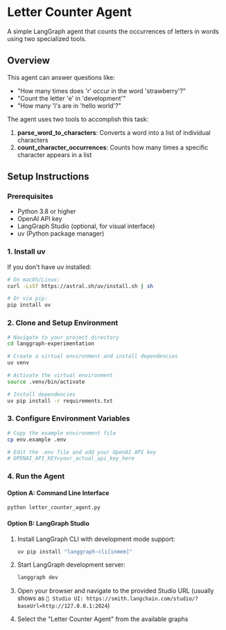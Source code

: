 # Letter Counter Agent

A simple LangGraph agent that counts the occurrences of letters in words using two specialized tools.

## Overview

This agent can answer questions like:
- "How many times does 'r' occur in the word 'strawberry'?"
- "Count the letter 'e' in 'development'"
- "How many 'l's are in 'hello world'?"

The agent uses two tools to accomplish this task:
1. **parse_word_to_characters**: Converts a word into a list of individual characters
2. **count_character_occurrences**: Counts how many times a specific character appears in a list

## Setup Instructions

### Prerequisites
- Python 3.8 or higher
- OpenAI API key
- LangGraph Studio (optional, for visual interface)
- uv (Python package manager)

### 1. Install uv

If you don't have uv installed:
```bash
# On macOS/Linux:
curl -LsSf https://astral.sh/uv/install.sh | sh

# Or via pip:
pip install uv
```

### 2. Clone and Setup Environment

```bash
# Navigate to your project directory
cd langgraph-experimentation

# Create a virtual environment and install dependencies
uv venv

# Activate the virtual environment
source .venv/bin/activate

# Install dependencies
uv pip install -r requirements.txt
```

### 3. Configure Environment Variables

```bash
# Copy the example environment file
cp env.example .env

# Edit the .env file and add your OpenAI API key
# OPENAI_API_KEY=your_actual_api_key_here
```

### 4. Run the Agent

#### Option A: Command Line Interface
```bash
python letter_counter_agent.py
```

#### Option B: LangGraph Studio
1. Install LangGraph CLI with development mode support:
   ```bash
   uv pip install "langgraph-cli[inmem]"
   ```

2. Start LangGraph development server:
   ```bash
   langgraph dev
   ```

3. Open your browser and navigate to the provided Studio URL (usually shows as `🎨 Studio UI: https://smith.langchain.com/studio/?baseUrl=http://127.0.0.1:2024`)

4. Select the "Letter Counter Agent" from the available graphs